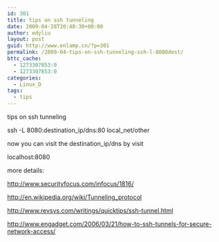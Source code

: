 ```yaml
---
id: 301
title: tips on ssh tunneling
date: 2009-04-28T20:40:30+00:00
author: edyliu
layout: post
guid: http://www.enlamp.cn/?p=301
permalink: /2009-04-tips-on-ssh-tunneling-ssh-l-8080dest/
bttc_cache:
  - 1273307853:0
  - 1273307853:0
categories:
  - Linux_D
tags:
  - tips
---
```

tips on ssh tunneling 

ssh -L 8080:destination\_ip/dns:80 local\_net/other

now you can visit the destination_ip/dns by visit

localhost:8080

more details:
  
http://www.securityfocus.com/infocus/1816/
  
http://en.wikipedia.org/wiki/Tunneling_protocol
  
http://www.revsys.com/writings/quicktips/ssh-tunnel.html
  
http://www.engadget.com/2006/03/21/how-to-ssh-tunnels-for-secure-network-access/